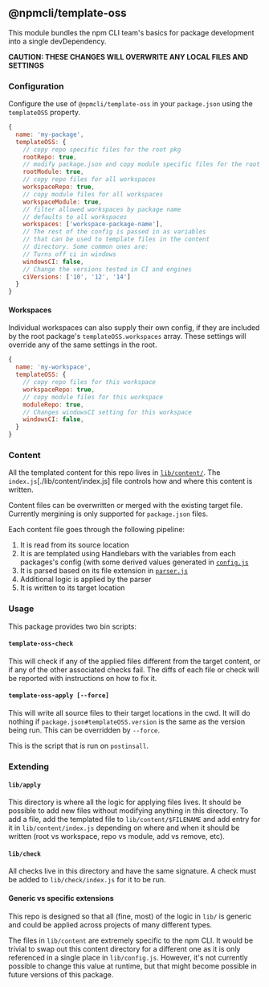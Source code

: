 ## @npmcli/template-oss

This module bundles the npm CLI team's basics for package development into a
single devDependency.

**CAUTION: THESE CHANGES WILL OVERWRITE ANY LOCAL FILES AND SETTINGS**

### Configuration

Configure the use of `@npmcli/template-oss` in your `package.json` using the
`templateOSS` property.


```js
{
  name: 'my-package',
  templateOSS: {
    // copy repo specific files for the root pkg
    rootRepo: true,
    // modify package.json and copy module specific files for the root pkg
    rootModule: true,
    // copy repo files for all workspaces
    workspaceRepo: true,
    // copy module files for all workspaces
    workspaceModule: true,
    // filter allowed workspaces by package name
    // defaults to all workspaces
    workspaces: ['workspace-package-name'],
    // The rest of the config is passed in as variables
    // that can be used to template files in the content
    // directory. Some common ones are:
    // Turns off ci in windows
    windowsCI: false,
    // Change the versions tested in CI and engines
    ciVersions: ['10', '12', '14']
  }
}
```

#### Workspaces

Individual workspaces can also supply their own config, if they are included by
the root package's `templateOSS.workspaces` array. These settings will override
any of the same settings in the root.

```js
{
  name: 'my-workspace',
  templateOSS: {
    // copy repo files for this workspace
    workspaceRepo: true,
    // copy module files for this workspace
    moduleRepo: true,
    // Changes windowsCI setting for this workspace
    windowsCI: false,
  }
}
```

### Content

All the templated content for this repo lives in
[`lib/content/`](./lib/content/). The `index.js`[./lib/content/index.js] file
controls how and where this content is written.

Content files can be overwritten or merged with the existing target file.
Currently mergining is only supported for `package.json` files.

Each content file goes through the following pipeline:

1. It is read from its source location
1. It is are templated using Handlebars with the variables from each packages's
   config (with some derived values generated in [`config.js`](./lib/config.js)
1. It is parsed based on its file extension in
   [`parser.js`](./lib/util/parser.js)
1. Additional logic is applied by the parser
1. It is written to its target location

### Usage

This package provides two bin scripts:

#### `template-oss-check`

This will check if any of the applied files different from the target content,
or if any of the other associated checks fail. The diffs of each file or check
will be reported with instructions on how to fix it.

#### `template-oss-apply [--force]`

This will write all source files to their target locations in the cwd. It will
do nothing if `package.json#templateOSS.version` is the same as the version
being run. This can be overridden by `--force`.

This is the script that is run on `postinsall`.

### Extending

#### `lib/apply`

This directory is where all the logic for applying files lives. It should be
possible to add new files without modifying anything in this directory. To add a
file, add the templated file to `lib/content/$FILENAME` and add entry for it in
`lib/content/index.js` depending on where and when it should be written (root vs
workspace, repo vs module, add vs remove, etc).

#### `lib/check`

All checks live in this directory and have the same signature. A check must be
added to `lib/check/index.js` for it to be run.

#### Generic vs specific extensions

This repo is designed so that all (fine, most) of the logic in `lib/` is generic
and could be applied across projects of many different types.

The files in `lib/content` are extremely specific to the npm CLI. It would be
trivial to swap out this content directory for a different one as it is only
referenced in a single place in `lib/config.js`. However, it's not currently
possible to change this value at runtime, but that might become possible in
future versions of this package.
